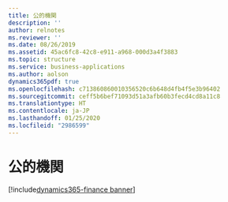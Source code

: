 ```yaml
---
title: 公的機関
description: ''
author: relnotes
ms.reviewer: ''
ms.date: 08/26/2019
ms.assetid: 45ac6fc8-42c8-e911-a968-000d3a4f3883
ms.topic: structure
ms.service: business-applications
ms.author: aolson
dynamics365pdf: true
ms.openlocfilehash: c713860860010356520c6b648d4fb4f5e3b96402
ms.sourcegitcommit: ceff5b6bef71093d51a3afb60b3fecd4cd8a11c8
ms.translationtype: HT
ms.contentlocale: ja-JP
ms.lasthandoff: 01/25/2020
ms.locfileid: "2986599"
---
```

<!--content missing -->

# <a name="public-sector"></a>公的機関

[!include[dynamics365-finance banner](../includes/dynamics365-finance.md)]

<!--structure start-->

<!--structure end-->



